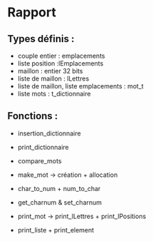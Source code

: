 Rapport
===============

Types définis :
---------------

- couple entier : emplacements
- liste position :lEmplacements
- maillon : entier 32 bits
- liste de maillon : lLettres
- liste de maillon, liste emplacements : mot_t
- liste mots : t_dictionnaire

Fonctions :
-----------

- insertion_dictionnaire
- print_dictionnaire

- compare_mots
- make_mot -> création + allocation
- char_to_num + num_to_char
- get_charnum & set_charnum
- print_mot -> print_lLettres + print_lPositions


- print_liste + print_element
